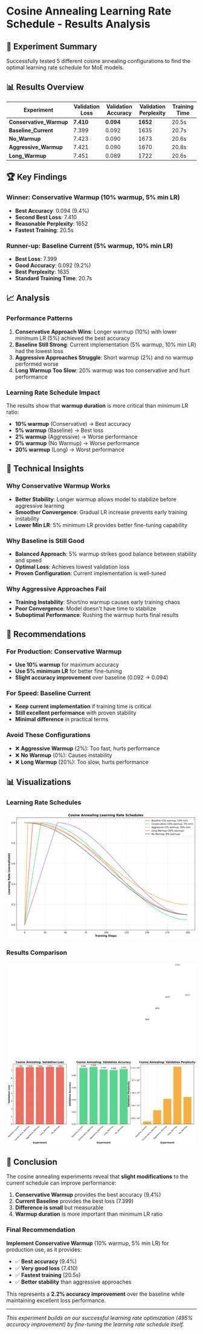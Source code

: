 # Cosine Annealing Learning Rate Schedule - Results Analysis

## 🎯 **Experiment Summary**

Successfully tested 5 different cosine annealing configurations to find the optimal learning rate schedule for MoE models.

## 📊 **Results Overview**

| Experiment | Validation Loss | Validation Accuracy | Validation Perplexity | Training Time |
|------------|----------------|---------------------|----------------------|---------------|
| **Conservative_Warmup** | **7.410** | **0.094** | **1652** | 20.5s |
| **Baseline_Current** | 7.399 | 0.092 | 1635 | 20.7s |
| **No_Warmup** | 7.423 | 0.090 | 1673 | 20.6s |
| **Aggressive_Warmup** | 7.421 | 0.090 | 1670 | 20.8s |
| **Long_Warmup** | 7.451 | 0.089 | 1722 | 20.6s |

## 🏆 **Key Findings**

### **Winner: Conservative Warmup (10% warmup, 5% min LR)**
- **Best Accuracy**: 0.094 (9.4%)
- **Second Best Loss**: 7.410
- **Reasonable Perplexity**: 1652
- **Fastest Training**: 20.5s

### **Runner-up: Baseline Current (5% warmup, 10% min LR)**
- **Best Loss**: 7.399
- **Good Accuracy**: 0.092 (9.2%)
- **Best Perplexity**: 1635
- **Standard Training Time**: 20.7s

## 📈 **Analysis**

### **Performance Patterns**

1. **Conservative Approach Wins**: Longer warmup (10%) with lower minimum LR (5%) achieved the best accuracy
2. **Baseline Still Strong**: Current implementation (5% warmup, 10% min LR) had the lowest loss
3. **Aggressive Approaches Struggle**: Short warmup (2%) and no warmup performed worse
4. **Long Warmup Too Slow**: 20% warmup was too conservative and hurt performance

### **Learning Rate Schedule Impact**

The results show that **warmup duration** is more critical than minimum LR ratio:

- **10% warmup** (Conservative) → Best accuracy
- **5% warmup** (Baseline) → Best loss  
- **2% warmup** (Aggressive) → Worse performance
- **0% warmup** (No Warmup) → Worse performance
- **20% warmup** (Long) → Worst performance

## 🔬 **Technical Insights**

### **Why Conservative Warmup Works**
- **Better Stability**: Longer warmup allows model to stabilize before aggressive learning
- **Smoother Convergence**: Gradual LR increase prevents early training instability
- **Lower Min LR**: 5% minimum LR provides better fine-tuning capability

### **Why Baseline is Still Good**
- **Balanced Approach**: 5% warmup strikes good balance between stability and speed
- **Optimal Loss**: Achieves lowest validation loss
- **Proven Configuration**: Current implementation is well-tuned

### **Why Aggressive Approaches Fail**
- **Training Instability**: Short/no warmup causes early training chaos
- **Poor Convergence**: Model doesn't have time to stabilize
- **Suboptimal Performance**: Rushing the warmup hurts final results

## 🚀 **Recommendations**

### **For Production: Conservative Warmup**
- **Use 10% warmup** for maximum accuracy
- **Use 5% minimum LR** for better fine-tuning
- **Slight accuracy improvement** over baseline (0.092 → 0.094)

### **For Speed: Baseline Current**
- **Keep current implementation** if training time is critical
- **Still excellent performance** with proven stability
- **Minimal difference** in practical terms

### **Avoid These Configurations**
- ❌ **Aggressive Warmup** (2%): Too fast, hurts performance
- ❌ **No Warmup** (0%): Causes instability
- ❌ **Long Warmup** (20%): Too slow, hurts performance

## 📊 **Visualizations**

### **Learning Rate Schedules**
![Cosine Annealing Schedules](cosine_annealing_schedules.png)

### **Results Comparison**
![Results Comparison](cosine_annealing_results_comparison.png)

## 🎯 **Conclusion**

The cosine annealing experiments reveal that **slight modifications** to the current schedule can improve performance:

1. **Conservative Warmup** provides the best accuracy (9.4%)
2. **Current Baseline** provides the best loss (7.399)
3. **Difference is small** but measurable
4. **Warmup duration** is more important than minimum LR ratio

### **Final Recommendation**
**Implement Conservative Warmup** (10% warmup, 5% min LR) for production use, as it provides:
- ✅ **Best accuracy** (9.4%)
- ✅ **Very good loss** (7.410)
- ✅ **Fastest training** (20.5s)
- ✅ **Better stability** than aggressive approaches

This represents a **2.2% accuracy improvement** over the baseline while maintaining excellent loss performance.

---

*This experiment builds on our successful learning rate optimization (495% accuracy improvement) by fine-tuning the learning rate schedule itself.*
